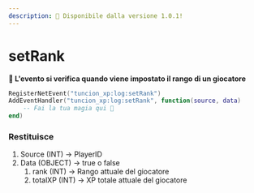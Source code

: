 ```yaml
---
description: 🔧 Disponibile dalla versione 1.0.1!
---
```


# setRank

**📢 L'evento si verifica quando viene impostato il rango di un giocatore**

```lua
RegisterNetEvent("tuncion_xp:log:setRank")
AddEventHandler("tuncion_xp:log:setRank", function(source, data)
    -- Fai la tua magia qui 💫
end)
```

### Restituisce

1. Source <span className="color-blue">(INT)</span> <span className="color-orange">-> PlayerID</span>
2. Data <span className="color-blue">(OBJECT)</span> <span className="color-orange">-> true o false</span>
   1. rank <span className="color-blue">(INT)</span> <span className="color-orange">-> Rango attuale del giocatore</span>
   2. totalXP <span className="color-blue">(INT)</span> <span className="color-orange">-> XP totale attuale del giocatore</span>